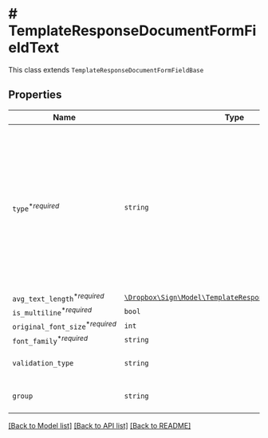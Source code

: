 # # TemplateResponseDocumentFormFieldText

This class extends `TemplateResponseDocumentFormFieldBase`

## Properties

Name | Type | Description | Notes
------------ | ------------- | ------------- | -------------
| `type`<sup>*_required_</sup> | ```string``` |  The type of this form field. See [field types](/api/reference/constants/#field-types).<br><br>* Text Field uses `TemplateResponseDocumentFormFieldText`<br>* Dropdown Field uses `TemplateResponseDocumentFormFieldDropdown`<br>* Hyperlink Field uses `TemplateResponseDocumentFormFieldHyperlink`<br>* Checkbox Field uses `TemplateResponseDocumentFormFieldCheckbox`<br>* Radio Field uses `TemplateResponseDocumentFormFieldRadio`<br>* Signature Field uses `TemplateResponseDocumentFormFieldSignature`<br>* Date Signed Field uses `TemplateResponseDocumentFormFieldDateSigned`<br>* Initials Field uses `TemplateResponseDocumentFormFieldInitials`  |  [default to 'text'] |
| `avg_text_length`<sup>*_required_</sup> | [```\Dropbox\Sign\Model\TemplateResponseFieldAvgTextLength```](TemplateResponseFieldAvgTextLength.md) |    |  |
| `is_multiline`<sup>*_required_</sup> | ```bool``` |  Whether this form field is multiline text.  |  |
| `original_font_size`<sup>*_required_</sup> | ```int``` |  Original font size used in this form field&#39;s text.  |  |
| `font_family`<sup>*_required_</sup> | ```string``` |  Font family used in this form field&#39;s text.  |  |
| `validation_type` | ```string``` |  Each text field may contain a `validation_type` parameter. Check out the list of [validation types](https://faq.hellosign.com/hc/en-us/articles/217115577) to learn more about the possible values.  |  |
| `group` | ```string``` |  The name of the group this field is in. If this field is not a group, this defaults to `null` except for Radio fields.  |  |

[[Back to Model list]](../../README.md#models) [[Back to API list]](../../README.md#endpoints) [[Back to README]](../../README.md)
